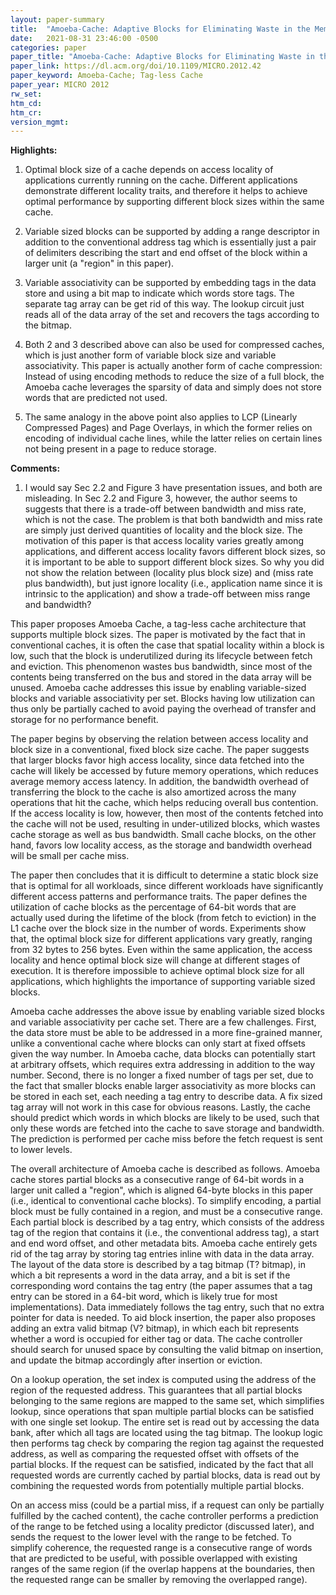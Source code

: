 ```yaml
---
layout: paper-summary
title:  "Amoeba-Cache: Adaptive Blocks for Eliminating Waste in the Memory Hierarchy"
date:   2021-08-31 23:46:00 -0500
categories: paper
paper_title: "Amoeba-Cache: Adaptive Blocks for Eliminating Waste in the Memory Hierarchy"
paper_link: https://dl.acm.org/doi/10.1109/MICRO.2012.42
paper_keyword: Amoeba-Cache; Tag-less Cache
paper_year: MICRO 2012
rw_set:
htm_cd:
htm_cr:
version_mgmt:
---
```


**Highlights:**

1. Optimal block size of a cache depends on access locality of applications currently running on the cache. 
   Different applications demonstrate different locality traits, and therefore it helps to achieve optimal 
   performance by supporting different block sizes within the same cache.

2. Variable sized blocks can be supported by adding a range descriptor in addition to the conventional 
   address tag which is essentially just a pair of 
   delimiters describing the start and end offset of the block within a larger unit (a "region" in this paper).

3. Variable associativity can be supported by embedding tags in the data store and using a bit map to indicate
   which words store tags. The separate tag array can be get rid of this way. The lookup circuit just reads all
   of the data array of the set and recovers the tags according to the bitmap.

4. Both 2 and 3 described above can also be used for compressed caches, which is just another form of variable 
   block size and variable associativity. This paper is actually another form of cache compression: Instead of
   using encoding methods to reduce the size of a full block, the Amoeba cache leverages the sparsity of data
   and simply does not store words that are predicted not used.

5. The same analogy in the above point also applies to LCP (Linearly Compressed Pages) and Page Overlays, 
   in which the former relies on encoding of individual cache lines, while the latter relies on certain lines 
   not being present in a page to reduce storage.

**Comments:**

1. I would say Sec 2.2 and Figure 3 have presentation issues, and both are misleading. 
   In Sec 2.2 and Figure 3, however, the author seems to suggests that there is a trade-off between bandwidth and 
   miss rate, which is not the case. The problem is that both bandwidth and miss rate are
   simply just derived quantities of locality and the block size.
   The motivation of this paper is that access locality varies greatly among applications, and 
   different access locality favors different block sizes, so it is important to be able to support
   different block sizes.
   So why you did not show the relation between (locality plus block size) and (miss rate plus bandwidth), but 
   just ignore locality (i.e., application name since it is intrinsic to the application) and show a trade-off
   between miss range and bandwidth?
   

This paper proposes Amoeba Cache, a tag-less cache architecture that supports multiple block sizes.
The paper is motivated by the fact that in conventional caches, it is often the case that spatial locality within a 
block is low, such that the block is underutilized during its lifecycle between fetch and eviction.
This phenomenon wastes bus bandwidth, since most of the contents being transferred on the bus and stored in the data 
array will be unused.
Amoeba cache addresses this issue by enabling variable-sized blocks and variable associativity per set.
Blocks having low utilization can thus only be partially cached to avoid paying the overhead of transfer and 
storage for no performance benefit.

The paper begins by observing the relation between access locality and block size in a conventional, fixed block size
cache. The paper suggests that larger blocks favor high access locality, since data fetched into the cache will likely 
be accessed by future memory operations, which reduces average memory access latency. In addition, the bandwidth 
overhead of transferring the block to the cache is also amortized across the many operations that hit the cache, which
helps reducing overall bus contention.
If the access locality is low, however, then most of the contents fetched into the cache will not be used,
resulting in under-utilized blocks, which wastes cache storage as well as bus bandwidth.
Small cache blocks, on the other hand, favors low locality access, as the storage and bandwidth overhead will be small
per cache miss.

The paper then concludes that it is difficult to determine a static block size that is optimal for all workloads,
since different workloads have significantly different access patterns and performance traits.
The paper defines the utilization of cache blocks as the percentage of 64-bit words that are actually used during
the lifetime of the block (from fetch to eviction) in the L1 cache over the block size in the number of words.
Experiments show that, the optimal block size for different applications vary greatly, ranging from 32 bytes to 256
bytes. Even within the same application, the access locality and hence optimal block size will change at different
stages of execution. It is therefore impossible to achieve optimal block size for all applications, which highlights
the importance of supporting variable sized blocks.

Amoeba cache addresses the above issue by enabling variable sized blocks and variable associativity per cache set.
There are a few challenges. 
First, the data store must be able to be addressed in a more fine-grained manner, unlike a conventional cache where 
blocks can only start at fixed offsets given the way number. 
In Amoeba cache, data blocks can potentially start at arbitrary offsets, which requires extra addressing in addition 
to the way number.
Second, there is no longer a fixed number of tags per set, due to the fact that smaller blocks enable larger
associativity as more blocks can be stored in each set, each needing a tag entry to describe data.
A fix sized tag array will not work in this case for obvious reasons.
Lastly, the cache should predict which words in which blocks are likely to be used, such that only these words are 
fetched into the cache to save storage and bandwidth. 
The prediction is performed per cache miss before the fetch request is sent to lower levels. 

The overall architecture of Amoeba cache is described as follows. 
Amoeba cache stores partial blocks as a consecutive range of 64-bit words in a larger unit called a "region", which is
aligned 64-byte blocks in this paper (i.e., identical to conventional cache blocks). 
To simplify encoding, a partial block must be fully contained in a region, and must be a consecutive range.
Each partial block is described by a tag entry, which consists of the address tag of the region that contains it
(i.e., the conventional address tag), a start and end word offset, and other metadata bits.
Amoeba cache entirely gets rid of the tag array by storing tag entries inline with data in the data array.
The layout of the data store is described by a tag bitmap (T? bitmap), in which a bit represents a word in the 
data array, and a bit is set if the corresponding word contains the tag entry (the paper assumes that a tag
entry can be stored in a 64-bit word, which is likely true for most implementations).
Data immediately follows the tag entry, such that no extra pointer for data is needed.
To aid block insertion, the paper also proposes adding an extra valid bitmap (V? bitmap), in which each bit represents
whether a word is occupied for either tag or data. The cache controller should search for unused space by 
consulting the valid bitmap on insertion, and update the bitmap accordingly after insertion or eviction.

On a lookup operation, the set index is computed using the address of the region of the requested address.
This guarantees that all partial blocks belonging to the same regions are mapped to the same set, which simplifies
lookup, since operations that span multiple partial blocks can be satisfied with one single set lookup.
The entire set is read out by accessing the data bank, after which all tags are located using the tag bitmap.
The lookup logic then performs tag check by comparing the region tag against the requested address, as well as
comparing the requested offset with offsets of the partial blocks. If the request can be satisfied, indicated by
the fact that all requested words are currently cached by partial blocks, data is read out by combining the requested 
words from potentially multiple partial blocks.

On an access miss (could be a partial miss, if a request can only be partially fulfilled by the cached content),
the cache controller performs a prediction of the range to be fetched using a locality predictor (discussed later),
and sends the request to the lower level with the range to be fetched. 
To simplify coherence, the requested range is a consecutive range of words that are predicted to be useful, with 
possible overlapped with existing ranges of the same region (if the overlap happens at the boundaries, then 
the requested range can be smaller by removing the overlapped range). 


